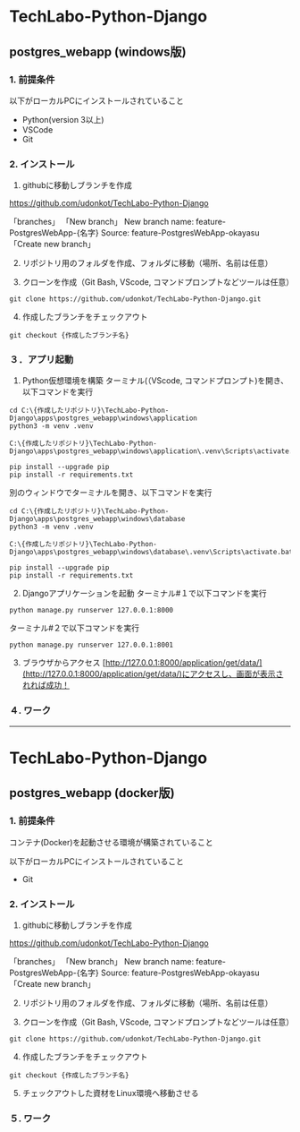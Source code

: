 # TechLabo-Python-Django

## postgres_webapp (windows版)

### 1. 前提条件
以下がローカルPCにインストールされていること
- Python(version 3以上)
- VSCode 
- Git

### 2. インストール
1. githubに移動しブランチを作成

https://github.com/udonkot/TechLabo-Python-Django

「branches」
「New branch」
New branch name: feature-PostgresWebApp-{名字}
Source: feature-PostgresWebApp-okayasu
「Create new branch」

2. リポジトリ用のフォルダを作成、フォルダに移動（場所、名前は任意）

3. クローンを作成（Git Bash, VScode, コマンドプロンプトなどツールは任意）
```
git clone https://github.com/udonkot/TechLabo-Python-Django.git
```

4. 作成したブランチをチェックアウト
```
git checkout {作成したブランチ名}
```

### ３．アプリ起動

1. Python仮想環境を構築
ターミナル(（VScode, コマンドプロンプト)を開き、以下コマンドを実行
```
cd C:\{作成したリポジトリ}\TechLabo-Python-Django\apps\postgres_webapp\windows\application
python3 -m venv .venv

C:\{作成したリポジトリ}\TechLabo-Python-Django\apps\postgres_webapp\windows\application\.venv\Scripts\activate.bat

pip install --upgrade pip
pip install -r requirements.txt
```

別のウィンドウでターミナルを開き、以下コマンドを実行
```
cd C:\{作成したリポジトリ}\TechLabo-Python-Django\apps\postgres_webapp\windows\database
python3 -m venv .venv

C:\{作成したリポジトリ}\TechLabo-Python-Django\apps\postgres_webapp\windows\database\.venv\Scripts\activate.bat

pip install --upgrade pip
pip install -r requirements.txt
```

2. Djangoアプリケーションを起動
ターミナル#１で以下コマンドを実行
```
python manage.py runserver 127.0.0.1:8000
```

ターミナル#２で以下コマンドを実行
```
python manage.py runserver 127.0.0.1:8001
```

3. ブラウザからアクセス
[http://127.0.0.1:8000/application/get/data/](http://127.0.0.1:8000/application/get/data/)にアクセスし、画面が表示されれば成功！

### ４. ワーク

---

# TechLabo-Python-Django

## postgres_webapp (docker版)

### 1. 前提条件
コンテナ(Docker)を起動させる環境が構築されていること

以下がローカルPCにインストールされていること
- Git

### 2. インストール
1. githubに移動しブランチを作成

https://github.com/udonkot/TechLabo-Python-Django

「branches」
「New branch」
New branch name: feature-PostgresWebApp-{名字}
Source: feature-PostgresWebApp-okayasu
「Create new branch」

2. リポジトリ用のフォルダを作成、フォルダに移動（場所、名前は任意）

3. クローンを作成（Git Bash, VScode, コマンドプロンプトなどツールは任意）
```
git clone https://github.com/udonkot/TechLabo-Python-Django.git
```

4. 作成したブランチをチェックアウト
```
git checkout {作成したブランチ名}
```

5. チェックアウトした資材をLinux環境へ移動させる

### ５. ワーク
